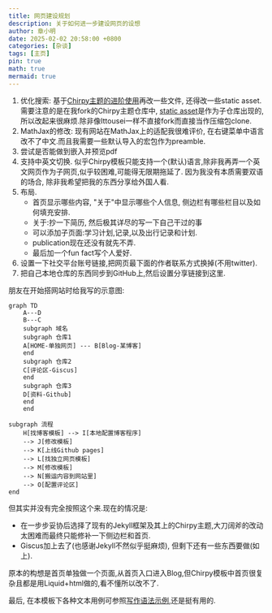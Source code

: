 ```yaml
---
title: 网页建设规划
description: 关于如何进一步建设网页的设想
author: 章小明
date: 2025-02-02 20:58:00 +0800
categories: [杂谈]
tags: [主页]
pin: true
math: true
mermaid: true
---
```


1. 优化搜索: 基于[Chirpy主题的进阶使用](https://ittousei.github.io/posts/customize-my-blog/)再改一些文件, 还得改一些static asset. 需要注意的是在我fork的Chirpy主题仓库中, [static asset](https://github.com/cotes2020/chirpy-static-assets)是作为子仓库出现的,所以改起来很麻烦.除非像Ittousei一样不直接fork而直接当作压缩包clone.
2. MathJax的修改: 现有网站在MathJax上的适配我很难评价, 在右键菜单中语言改不了中文.而且我需要一些默认导入的宏包作为preamble.
3. 尝试是否能做到嵌入并预览pdf
4. 支持中英文切换. 似乎Chirpy模板只能支持一个(默认)语言,除非我再弄一个英文网页作为子网页,似乎较困难,可能得无限期拖延了. 因为我没有本质需要双语的场合, 除非我希望把我的东西分享给外国人看.
5. 布局.
    - 首页显示哪些内容, "关于"中显示哪些个人信息, 侧边栏有哪些栏目以及如何填充安排.
    - 关于:抄一下简历, 然后极其详尽的写一下自己干过的事
    - 可以添加子页面:学习计划,记录,以及出行记录和计划.
    - publication现在还没有就先不弄.
    - 最后加一个fun fact写个人爱好.
6. 设置一下社交平台账号链接,把网页最下面的作者联系方式换掉(不用twitter).
7. 把自己本地仓库的东西同步到GitHub上,然后设置分享链接到这里.

朋友在开始搭网站时给我写的示意图:
```mermaid
graph TD
    A---D
    B---C
    subgraph 域名
    subgraph 仓库1
    A[HOME-单独网页] --- B[Blog-某博客]
    end
    subgraph 仓库2
    C[评论区-Giscus]
    end
    subgraph 仓库3
    D[资料-Github]
    end
    end

subgraph 流程
    H[找博客模板] --> I[本地配置博客程序]
    --> J[修改模板]
    --> K[上线Github pages]
    --> L[找独立网页模板]
    --> M[修改模板]
    --> N[搬运内容到网站里]
    --> O[配置评论区]
end
```
但其实并没有完全按照这个来.现在的情况是:
- 在一步步妥协后选择了现有的Jekyll框架及其上的Chirpy主题,大刀阔斧的改动太困难而最终只能修补一下侧边栏和首页.
- Giscus加上去了(也感谢Jekyll不然似乎挺麻烦), 但剩下还有一些东西要做(如上).

原本的构想是首页单独做一个页面,从首页入口进入Blog,但Chirpy模板中首页很复杂且都是用Liquid+html做的,看不懂所以改不了.

最后, 在本模板下各种文本用例可参照[写作语法示例](https://pansong291.github.io/chirpy-demo-zhCN/posts/writing-syntax-example),还是挺有用的.